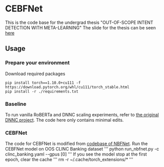 # CEBFNet
This is the code base for the undergrad thesis "OUT-OF-SCOPE INTENT DETECTION WITH META-LEARNING"
The slide for the thesis can be seen [here](https://docs.google.com/presentation/d/1f6VhiseQ8vxfYsEuUFcbjwxVgHKx_wA4PyUlNjKUByY/edit?usp=sharing)

## Usage
### Prepare your environment 

Download required packages
```
pip install torch==1.10.0+cu111 -f https://download.pytorch.org/whl/cu111/torch_stable.html
pip install -r ./requirements.txt
```
### Baseline
To run vanilla RoBERTa and DNNC scaling experiments, refer to [the original DNNC project](https://github.com/salesforce/DNNC-few-shot-intent). The code here only contains minimal edits.

### CEBFNet
The code for CEBFNet is modified from [codebase of NBFNet](https://github.com/DeepGraphLearning/NBFNet).
Run the CEBFNet model on OOS CLINC Banking dataset
'''
python run_nbfnet.py -c clinc_banking.yaml --gpus [0]
'''
If you see the model stop at the first epoch, clear the cache
'''
rm -r ~/.cache/torch_extensions/*
'''
